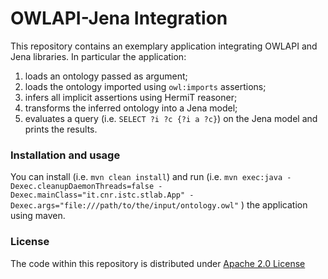# OWLAPI-Jena Integration

This repository contains an exemplary application integrating OWLAPI and Jena libraries. In particular the application:
1. loads an ontology passed as argument;
2. loads the ontology imported using ``owl:imports`` assertions;
3. infers all implicit assertions using HermiT reasoner;
4. transforms the inferred ontology into a Jena model;
5. evaluates a query (i.e. ``SELECT ?i ?c {?i a ?c}``) on the Jena model and prints the results.

### Installation and usage

You can install (i.e. ``mvn clean install``) and run (i.e. ``mvn exec:java -Dexec.cleanupDaemonThreads=false -Dexec.mainClass="it.cnr.istc.stlab.App" -Dexec.args="file:///path/to/the/input/ontology.owl"`` ) the application using maven.

### License

The code within this repository is distributed under [Apache 2.0 License](LICENSE)
